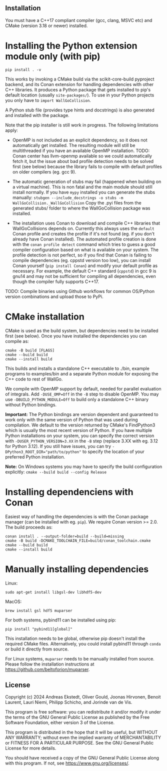 
## Installation

You must have a C++17 compliant compiler (gcc, clang, MSVC etc) and CMake (version 3.18 or newer) installed.

# Installing the Python extension module only (with pip)

```pip install . -v```

This works by invoking a CMake build via the scikit-core-build pyproject backend, and its Conan extension for handling dependencies with other C++ libraries.
It produces a Python package that gets installed to pip's default location (usually ```site-packages/```). To use in your Python projects you only have to ```import WallGoCollision```.

A Python stub file (provides type hints and docstrings) is also generated and installed with the package.

Note that the pip installer is still work in progress. The following limitations apply:
- OpenMP is not included as an explicit dependency, so it does not automatically get installed.
The resulting module will still be multithreaded if you have an available OpenMP installation.
TODO: Conan center has llvm-openmp available so we could automatically fetch it, but the issue about bad profile detection needs to be solved first (see below)
because the library fails to compile with default profiles on older compilers (eg. gcc 9).

- The automatic generation of stubs may fail (happened when building on a virtual machine). This is non fatal and the main module should still install normally. If you have ```mypy``` installed you can generate the stubs manually:
```stubgen --include_docstrings -o stubs -m WallGoCollision._WallGoCollision```
Copy the .pyi files from the generated stubs/ folder to where the WallGoCollision package was installed.

- The installation uses Conan to download and compile C++ libraries that WallGoCollisions depends on.
Currently this always uses the ```default``` Conan profile and creates the profile if it's not found (eg. if you don't already have Conan installed).
The automated profile creation is done with the ```conan profile detect``` command which tries to guess a good compiler configuration based on what is available on your system.
The profile detection is not perfect, so if you find that Conan is failing to compile dependencies (eg. cppstd version too low),
you can install Conan yourself (```pip install Conan```) and modify your default profile as necessary.
For example, the default C++ standard (```cppstd```) in gcc 9 is gnu14 and may not be sufficient for compiling all dependencies, even though the compiler fully supports C++17.

TODO: Compile binaries using Github workflows for common OS/Python version combinations and upload those to PyPi. 

# CMake installation

CMake is used as the build system, but dependencies need to be installed first (see below). Once you have installed the dependencies you can compile as:
```
cmake -B build [FLAGS]
cmake --build build
cmake --install build
```
This builds and installs a standalone C++ executable to ./bin, example programs to examples/bin and a separate Python module for exposing the C++ code to rest of WallGo.

We compile with OpenMP support by default, needed for parallel evaluation of integrals. Add ```-DUSE_OMP=Off``` in the ```-B``` step to disable OpenMP. You may use ```-DBUILD_PYTHON_MODULE=Off``` to build only a standalone C++ binary without Python bindings.

**Important:** The Python bindings are version dependent and guaranteed to work only with the same version of Python that was used during compilation. We default to the version returned by CMake's FindPython3 which is usually the most recent version of Python. If you have multiple Python installations on your system, you can specify the correct version with ```-DUSER_PYTHON_VERSION=3.XX``` in the ```-B``` step (replace 3.XX with eg. 3.12 for Python 3.12). If you still have issues, you can try ```-DPython3_ROOT_DIR="path/to/python"``` to specify the location of your preferred Python installation.

**Note:** On Windows systems you may have to specify the build configuration explicitly:
```cmake --build build --config Release```

# Installing dependenciens with Conan

Easiest way of handling the dependencies is with the Conan package manager (can be installed with eg. ```pip```). We require Conan version >= 2.0. The build proceeds as:
```
conan install . --output-folder=build --build=missing
cmake -B build -DCMAKE_TOOLCHAIN_FILE=build/conan_toolchain.cmake
cmake --build build
cmake --install build
```

# Manually installing dependencies

Linux:
```
sudo apt-get install libgsl-dev libhdf5-dev
```

MacOS: 
```
brew install gsl hdf5 muparser
```

For both systems, pybind11 can be installed using pip:
```
pip install "pybind11[global]"
```
This installation needs to be global, otherwise pip doesn't install the required CMake files. Alternatively, you could install pybind11 through ```conda``` or build it directly from source.

For Linux systems, ```muparser``` needs to be manually installed from source. Please follow the installation instructions at https://github.com/beltoforion/muparser.

## License

Copyright (c) 2024 Andreas Ekstedt, Oliver Gould, Joonas Hirvonen,
Benoit Laurent, Lauri Niemi, Philipp Schicho, and Jorinde van de Vis.

This program is free software: you can redistribute it and/or modify
it under the terms of the GNU General Public License as published by
the Free Software Foundation, either version 3 of the License.

This program is distributed in the hope that it will be useful,
but WITHOUT ANY WARRANTY; without even the implied warranty of
MERCHANTABILITY or FITNESS FOR A PARTICULAR PURPOSE.  See the
GNU General Public License for more details.

You should have received a copy of the GNU General Public License
along with this program.  If not, see <https://www.gnu.org/licenses/>.

#
